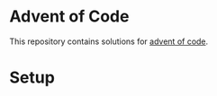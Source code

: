 # Advent of Code

This repository contains solutions for [advent of code](https://adventofcode.com/).

# Setup

